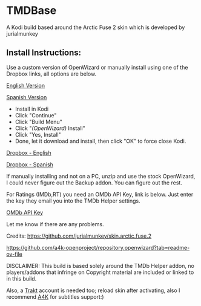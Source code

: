 # TMDBase
A Kodi build based around the Arctic Fuse 2 skin which is developed by jurialmunkey

**Install Instructions:**
------------------------------------
Use a custom version of OpenWizard or manually install using one of the Dropbox links, all options are below. 

[<u>English Version</u>](https://github.com/user-attachments/files/17988163/plugin.program.openwizard.zip)

[<u>Spanish Version</u>](https://github.com/Bigmoco/TMDBase/raw/refs/heads/main/language/es/plugin.program.openwizard.zip)

- Install in Kodi
- Click "Continue"
- Click "Build Menu"
- Click "*(OpenWizard)* Install"
- Click "Yes, Install"
- Done, let it download and install, then click "OK" to force close Kodi.

[Dropbox - English](https://www.dropbox.com/scl/fo/q4ped8gjdbvb61uoytpj8/AP-2MkeCrWquC4hhnuWpct8?rlkey=3dmnyg8ziy73mzdqdygqrydno&st=5kdaze1n&dl=1)

[Dropbox - Spanish](https://www.dropbox.com/scl/fo/zobt1lcflkctoupi9xykh/ADmtZQOgBA7hg5k6qR5lp1Q?rlkey=z96obct1vvhebt9nupvlxv0sc&st=58amsq9d&dl=1)

If manually installing and not on a PC, unzip and use the stock OpenWizard, I could never figure out the Backup addon. You can figure out the rest.

For Ratings (IMDb,RT) you need an OMDb API Key, link is below. Just enter the key they email you into the TMDb Helper settings.

[OMDb API Key](https://www.omdbapi.com/apikey.aspx)

Let me know if there are any problems.

Credits:
https://github.com/jurialmunkey/skin.arctic.fuse.2

https://github.com/a4k-openproject/repository.openwizard?tab=readme-ov-file

DISCLAIMER: This build is based solely around the TMDb Helper addon, no players/addons that infringe on Copyright material are included or linked to in this build. 

Also, a [Trakt](https://trakt.tv/auth/join) account is needed too; reload skin after activating, also I recommend [A4K](https://github.com/a4k-openproject/a4kSubtitles) for subtitles support:)
